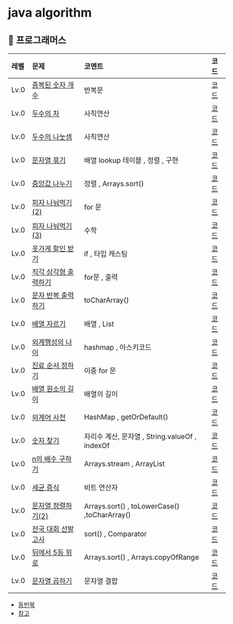 # java algorithm


## 👻 프로그래머스

|레벨 | 문제                                                                       | 코멘트                                          | 코드                                                   |
  |:-----|:-------------------------------------------------------------------------|:---------------------------------------------|:-----------------------------------------------------
|Lv.0| [중복된 숫자 개수](https://programmers.co.kr/learn/courses/30/lessons/120583)   | 반복문                                          | [코드](src/com/company/programmers/level0/중복된숫자.md)    |
|Lv.0| [두수의 차](https://programmers.co.kr/learn/courses/30/lessons/120803)       | 사칙연산                                         | [코드](src/com/company/programmers/level0/두수의차.md)     |
|Lv.0| [두수의 나눗셈](https://programmers.co.kr/learn/courses/30/lessons/120806)     | 사칙연산                                         | [코드](src/com/company/programmers/level0/두수의나눗셈.md)   |
|Lv.0| [문자열 묶기](https://programmers.co.kr/learn/courses/30/lessons/181855)      | 배열 lookup 테이블 , 정렬 , 구현                      | [코드](src/com/company/programmers/level0/문자열묶기.md)    |
|Lv.0| [중앙값 나누기](https://programmers.co.kr/learn/courses/30/lessons/120811)     | 정렬 , Arrays.sort()                           | [코드](src/com/company/programmers/level0/중앙값구하기.md)   |
|Lv.0| [피자 나눠먹기 (2)](https://programmers.co.kr/learn/courses/30/lessons/120815) | for 문                                        | [코드](src/com/company/programmers/level0/피자나눠먹기2.md)  |
|Lv.0| [피자 나눠먹기 (3)](https://programmers.co.kr/learn/courses/30/lessons/120816) | 수학                                           | [코드](src/com/company/programmers/level0/피자나눠먹기3.md)  |
|Lv.0| [옷가게 할인 받기](https://programmers.co.kr/learn/courses/30/lessons/120818)   | if , 타입 캐스팅                                  | [코드](src/com/company/programmers/level0/옷가게할인.md)    |
|Lv.0| [직각 삼각형 출력하기](https://programmers.co.kr/learn/courses/30/lessons/120823) | for문 , 출력                                    | [코드](src/com/company/programmers/level0/직각삼각형.md)    |
|Lv.0| [문자 반복 출력하기](https://programmers.co.kr/learn/courses/30/lessons/120825)  | toCharArray()                                | [코드](src/com/company/programmers/level0/문자반복출력하기.md) |
|Lv.0| [배열 자르기](https://programmers.co.kr/learn/courses/30/lessons/120833)      | 배열 , List                                    | [코드](src/com/company/programmers/level0/배열자르기.md)    |
|Lv.0| [외계행성의 나이](https://programmers.co.kr/learn/courses/30/lessons/120834)    | hashmap , 아스키코드                              | [코드](src/com/company/programmers/level0/외계행성의나이.md)  |
|Lv.0| [진료 순서 정하기](https://programmers.co.kr/learn/courses/30/lessons/120835)   | 이중 for 문                                     | [코드](src/com/company/programmers/level0/진료순서정하기.md)  |
|Lv.0| [배열 원소의 길이](https://programmers.co.kr/learn/courses/30/lessons/120854)   | 배열의 길이                                       | [코드](src/com/company/programmers/level0/배열원소의길이.md)  |
|Lv.0| [외계어 사전 ](https://programmers.co.kr/learn/courses/30/lessons/120869)     | HashMap , getOrDefault()                     | [코드](src/com/company/programmers/level0/외계어사전.md)    |
|Lv.0| [숫자 찾기](https://programmers.co.kr/learn/courses/30/lessons/120904)       | 자리수 계산, 문자열 , String.valueOf , indexOf       | [코드](src/com/company/programmers/level0/숫자찾기.md)     |
|Lv.0| [n의 배수 구하기](https://programmers.co.kr/learn/courses/30/lessons/120905)   | Arrays.stream , ArrayList                    | [코드](src/com/company/programmers/level0/배수고르기.md)    |
|Lv.0| [세균 증식](https://programmers.co.kr/learn/courses/30/lessons/120910)       | 비트 연산자                                       | [코드](src/com/company/programmers/level0/세균증식.md)     |
|Lv.0| [문자열 정렬하기(2)](https://programmers.co.kr/learn/courses/30/lessons/120911) | Arrays.sort() , toLowerCase() ,toCharArray() | [코드](src/com/company/programmers/level0/문자열정렬하기.md)  |
|Lv.0| [전국 대회 선발 고사](https://programmers.co.kr/learn/courses/30/lessons/181851) | sort() , Comparator                          | [코드](src/com/company/programmers/level0/전국대회선발고사.md) |
|Lv.0| [뒤에서 5등 위로 ](https://programmers.co.kr/learn/courses/30/lessons/181852)  | Arrays.sort() , Arrays.copyOfRange           | [코드](src/com/company/programmers/level0/뒤에서5등위로.md)  |
|Lv.0| [문자열 곱하기](https://programmers.co.kr/learn/courses/30/lessons/181940)     | 문자열 결합                                       | [코드](src/com/company/programmers/level0/문자열곱하기.md)   |




- [동빈북](src/com/company/dongbinbook/동빈북.md)
- [참고](src/com/company/good/read.md)

